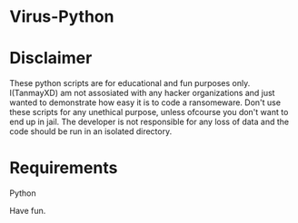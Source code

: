 # Virus-Python

# Disclaimer
These python scripts are for educational and fun purposes only. I(TanmayXD) am not assosiated with any hacker organizations and just wanted to demonstrate how easy it is to code a ransomeware.
Don't use these scripts for any unethical purpose, unless ofcourse you don't want to end up in jail. The developer is not responsible for any loss of data and the code should be run in an isolated directory.

# Requirements
Python

Have fun.
